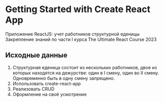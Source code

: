 # Getting Started with Create React App

Приложение ReactJS: учет работников структурной еденицы
Закрепление знаний по части I курса The Ultimate React Course 2023

## Исходные данные
1. Структурная еденица состоит из нескольких работников, двое из которых находятся на дежурстве: один в I смену, один во II смену. Одновременно быть в одну смену запрещено.
2. Использовать create-react-app
3. Реализовать CRUD
4. Оформление на своё усмотрение
